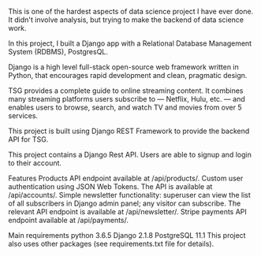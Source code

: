 This is one of the hardest aspects of data science project I have ever done. It didn't involve analysis, but trying to make the backend of data science work. 

In this project, I built a Django app with a Relational Database Management System (RDBMS), PostgresQL.

Django is a high level full-stack open-source web framework written in Python, that encourages rapid development and clean, pragmatic design.

TSG provides a complete guide to online streaming content. It combines many streaming platforms users subscribe to — Netflix, Hulu, etc. — and enables users to browse, search, and watch TV and movies from over 5 services.

This project is built using Django REST Framework to provide the backend API for TSG.

This project contains a Django Rest API. Users are able to signup and login to their account. 

Features
Products API endpoint available at /api/products/.
Custom user authentication using JSON Web Tokens. The API is available at /api/accounts/.
Simple newsletter functionality: superuser can view the list of all subscribers in Django admin panel; any visitor can subscribe. The relevant API endpoint is available at /api/newsletter/.
Stripe payments API endpoint available at /api/payments/.

Main requirements
python 3.6.5
Django 2.1.8
PostgreSQL 11.1
This project also uses other packages (see requirements.txt file for details). 


